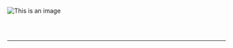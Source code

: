 ![This is an image](https://myoctocat.com/assets/images/base-octocat.svg)
<hr style="border-radius: 2%; margin-top: 60px; margin-bottom: 60px;" noshade="" size="20" width="100%">
